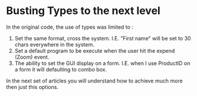 ﻿# Busting Types to the next level

In the original code, the use of types was limited to :
1. Set the same format, cross the system. I.E. "First name" will be set to 30 chars everywhere in the system.  
2. Set a default program to be execute when the user hit the expend (Zoom) event.  
3. The ability to set the GUI display on a form. I.E. when I use ProductID on a form it will defaulting to combo box.

In the next set of articles you will understand how to achieve much more then just this options.